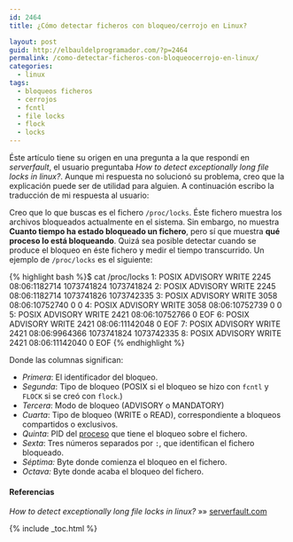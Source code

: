 ```yaml
---
id: 2464
title: ¿Cómo detectar ficheros con bloqueo/cerrojo en Linux?

layout: post
guid: http://elbauldelprogramador.com/?p=2464
permalink: /como-detectar-ficheros-con-bloqueocerrojo-en-linux/
categories:
  - linux
tags:
  - bloqueos ficheros
  - cerrojos
  - fcntl
  - file locks
  - flock
  - locks
---
```

Éste artículo tiene su origen en una pregunta a la que respondí en *serverfault*, el usuario preguntaba *How to detect exceptionally long file locks in linux?*. Aunque mi respuesta no solucionó su problema, creo que la explicación puede ser de utilidad para alguien. A continuación escribo la traducción de mi respuesta al usuario:

Creo que lo que buscas es el fichero `/proc/locks`. Éste fichero muestra los archivos bloqueados actualmente en el sistema. Sin embargo, no muestra **Cuanto tiempo ha estado bloqueado un fichero**, pero sí que muestra **qué proceso lo está bloqueando**. Quizá sea posible detectar cuando se produce el bloqueo en éste fichero y medir el tiempo transcurrido. Un ejemplo de `/proc/locks` es el siguiente:

<!--ad-->

{% highlight bash %}$ cat /proc/locks 
1: POSIX  ADVISORY  WRITE 2245 08:06:1182714 1073741824 1073741824
2: POSIX  ADVISORY  WRITE 2245 08:06:1182714 1073741826 1073742335
3: POSIX  ADVISORY  WRITE 3058 08:06:10752740 0 0
4: POSIX  ADVISORY  WRITE 3058 08:06:10752739 0 0
5: POSIX  ADVISORY  WRITE 2421 08:06:10752766 0 EOF
6: POSIX  ADVISORY  WRITE 2421 08:06:11142048 0 EOF
7: POSIX  ADVISORY  WRITE 2421 08:06:9964366 1073741824 1073742335
8: POSIX  ADVISORY  WRITE 2421 08:06:11142040 0 EOF
{% endhighlight %}

Donde las columnas significan:

  * *Primera*: El identificador del bloqueo.
  * *Segunda*: Tipo de bloqueo (POSIX si el bloqueo se hizo con `fcntl` y `FLOCK` si se creó con `flock`.)
  * *Tercera*: Modo de bloqueo (ADVISORY o MANDATORY)
  * *Cuarta*: Tipo de bloqueo (WRITE o READ), correspondiente a bloqueos compartidos o exclusivos.
  * *Quinta*: PID del [proceso][1] que tiene el bloqueo sobre el fichero.
  * *Sexta*: Tres números separados por `:`, que identifican el fichero bloqueado.
  * *Séptima:* Byte donde comienza el bloqueo en el fichero.
  * *Octava:* Byte donde acaba el bloqueo del fichero.

#### Referencias

*How to detect exceptionally long file locks in linux?* »» <a href="http://serverfault.com/a/593873/181098" target="_blank">serverfault.com</a> 



 [1]: http://elbauldelprogramador.com/introduccion-los-procesos/ "Intro a los procesos"

{% include _toc.html %}
